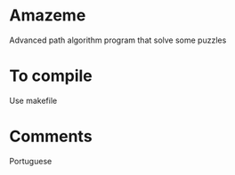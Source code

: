 # Amazeme
Advanced path algorithm program that solve some puzzles

# To compile
Use makefile

# Comments
Portuguese
